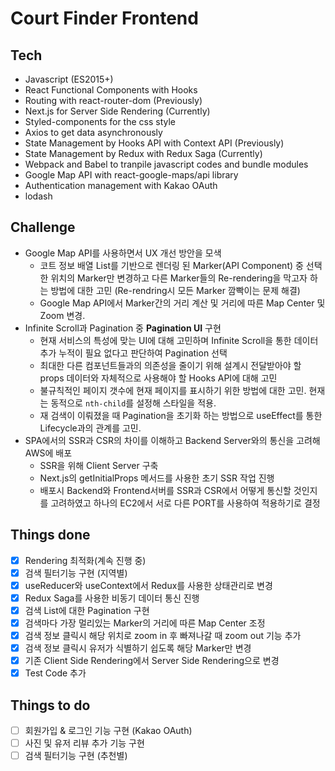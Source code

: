 # Court Finder Frontend

## Tech
- Javascript (ES2015+)
- React Functional Components with Hooks
- Routing with react-router-dom (Previously)
- Next.js for Server Side Rendering (Currently)
- Styled-components for the css style
- Axios to get data asynchronously
- State Management by Hooks API with Context API (Previously)
- State Management by Redux with Redux Saga (Currently)
- Webpack and Babel to tranpile javascript codes and bundle modules
- Google Map API with react-google-maps/api library
- Authentication management with Kakao OAuth
- lodash

## Challenge
- Google Map API를 사용하면서 UX 개선 방안을 모색
  - 코트 정보 배열 List를 기반으로 렌더링 된 Marker(API Component) 중 선택한 위치의 Marker만 변경하고 다른 Marker들의 Re-rendering을 막고자 하는 방법에 대한 고민 (Re-rendring시 모든 Marker 깜빡이는 문제 해결)
  - Google Map API에서 Marker간의 거리 계산 및 거리에 따른 Map Center 및 Zoom 변경.
- Infinite Scroll과 Pagination 중 **Pagination UI** 구현
  - 현재 서비스의 특성에 맞는 UI에 대해 고민하며 Infinite Scroll을 통한 데이터 추가 누적이 필요 없다고 판단하여 Pagination 선택 
  - 최대한 다른 컴포넌트들과의 의존성을 줄이기 위해 설계시 전달받아야 할 props 데이터와 자체적으로 사용해야 할 Hooks API에 대해 고민
  - 불규칙적인 페이지 갯수에 현재 페이지를 표시하기 위한 방법에 대한 고민. 현재는 동적으로 `nth-child`를 설정해 스타일을 적용.
  - 재 검색이 이뤄졌을 때 Pagination을 초기화 하는 방법으로 useEffect를 통한 Lifecycle과의 관계를 고민.
- SPA에서의 SSR과 CSR의 차이를 이해하고 Backend Server와의 통신을 고려해 AWS에 배포
  - SSR을 위해 Client Server 구축
  - Next.js의 getInitialProps 메서드를 사용한 초기 SSR 작업 진행
  - 배포시 Backend와 Frontend서버를 SSR과 CSR에서 어떻게 통신할 것인지를 고려하였고 하나의 EC2에서 서로 다른 PORT를 사용하여 적용하기로 결정

## Things done
- [x] Rendering 최적화(계속 진행 중)
- [x] 검색 필터기능 구현 (지역별)
- [x] useReducer와 useContext에서 Redux를 사용한 상태관리로 변경
- [x] Redux Saga를 사용한 비동기 데이터 통신 진행
- [x] 검색 List에 대한 Pagination 구현
- [x] 검색마다 가장 멀리있는 Marker의 거리에 따른 Map Center 조정
- [x] 검색 정보 클릭시 해당 위치로 zoom in 후 빠져나갈 때 zoom out 기능 추가
- [x] 검색 정보 클릭시 유저가 식별하기 쉽도록 해당 Marker만 변경
- [x] 기존 Client Side Rendering에서 Server Side Rendering으로 변경
- [x] Test Code 추가

## Things to do
- [ ] 회원가입 & 로그인 기능 구현 (Kakao OAuth)
- [ ] 사진 및 유저 리뷰 추가 기능 구현
- [ ] 검색 필터기능 구현 (추천별)